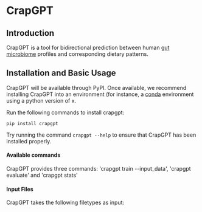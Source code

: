 # CrapGPT

## Introduction

CrapGPT is a tool for bidirectional prediction between human [gut microbiome](https://en.wikipedia.org/wiki/Gut_microbiota) profiles and corresponding dietary patterns.

## Installation and Basic Usage

CrapGPT will be available through PyPI. Once available, we recommend installing CrapGPT into an environment (for instance, a [conda](https://docs.conda.io/en/latest/) environment using a python version of x.

Run the following commands to install crapgpt:

```
pip install crapgpt
```
Try running the command `crapgpt --help` to ensure that CrapGPT has been installed properly.

#### Available commands

CrapGPT provides three commands: 'crapgpt train --input_data', 'crapgpt evaluate' and 'crapgpt stats'

#### Input Files

CrapGPT takes the following filetypes as input:
